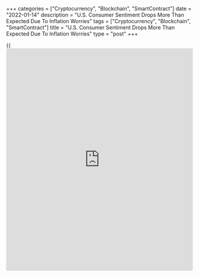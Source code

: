 +++
categories = ["Cryptocurrency", "Blockchain", "SmartContract"]
date = "2022-01-14"
description = "U.S. Consumer Sentiment Drops More Than Expected Due To Inflation Worries"
tags = ["Cryptocurrency", "Blockchain", "SmartContract"]
title = "U.S. Consumer Sentiment Drops More Than Expected Due To Inflation Worries"
type = "post"
+++

{{<iframe id="large-banner" src="https://www.bounty.group/#slide=28.0" width="100%" height="600" scrolling="no" style="border: 0px solid rgb(216, 221, 230); border-radius: 3px;">}}

Inflation concerns have contributed to a bigger than expected drop in
U.S. consumer sentiment in the month of January, according to
preliminary data released by the University of Michigan on Friday.

The report showed the consumer sentiment index fell to 68.8 in January
from 70.6 in December. Economist had expected the index to edge down to
70.0.

"While the Delta and Omicron variants certainly contributed to this
downward shift, the decline was also due to an escalating inflation
rate," said Surveys of Consumers chief economist, Richard Curtin.

He added, "Three-quarters of consumers in early January ranked
inflation, compared with unemployment, as the more serious problem
facing the nation."

Noting inflation's regressive impact, Curtin said consumer sentiment
among households with total incomes below $100,000 slumped by 9.4
percent in early January, while sentiment among households with incomes
over that amount increased by 5.7 percent.

The report showed one-year inflation expectations ticked up to 4.9
percent in January from 4.8 percent in December, while five-year
inflation expectations rose to 3.1 percent from 2.9 percent.

The bigger than expected drop by the headline index came as the index of
consumer expectations slid to 65.9 in January from 68.3 in December.

Curtin noted lower income households were more negative about the
prospects for the national [economy][1], while higher income households
had a more positive outlook.

The report showed a more modest decrease by the current economic
conditions index, which slipped to 73.2 in January from 74.2 in
December.

For comments and feedback [contact](https://www.playgroundfx.com/contact/): editorial@rtt[news](https://www.letsplayfx.com/blog/forex-news-website/).com

[Economic News][1]

 **What parts of the world are seeing the best (and worst) economic
performances lately? Click[here][2] to check out our [Econ Scorecard][2]
and find out! See up-to-the-moment [ranking](https://www.playgroundfx.com/blog/crypto-exchange-ranking/)s for the best and worst
performers in [GDP][3], [unemployment rate][4], [inflation][2] and much
more.**

   1. www.rtt[news](https://www.letsplayfx.com/blog/forex-news-website/).com/Content/EconomicNews.aspx
   2. www.rtt[news](https://www.letsplayfx.com/blog/forex-news-website/).com/economic-scorecard/world-rank/CPI/highest-performance.aspx
   3. www.rtt[news](https://www.letsplayfx.com/blog/forex-news-website/).com/economic-scorecard/world-rank/GDP/highest-performance.aspx
   4. www.rtt[news](https://www.letsplayfx.com/blog/forex-news-website/).com/economic-scorecard/world-rank/unemployment-rate/lowest-performance.aspx